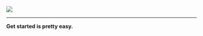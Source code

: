 <div align="left">
  <img src="https://media.discordapp.net/attachments/1217249862110806066/1217252229061283952/Untitled691_20240312162520.png?ex=6603597a&is=65f0e47a&hm=1347e4140eb9c10292f160b33704fe4dbc2fcfc7d2cc03911705b77011fcfccb&">

  ---

  **Get started is pretty easy.**
</div>
